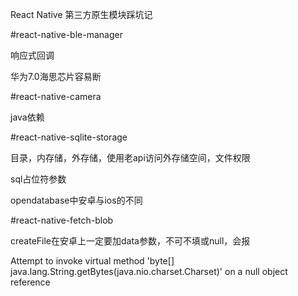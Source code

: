 React Native 第三方原生模块踩坑记

#react-native-ble-manager

响应式回调

华为7.0海思芯片容易断

#react-native-camera

java依赖

#react-native-sqlite-storage

目录，内存储，外存储，使用老api访问外存储空间，文件权限

sql占位符参数

opendatabase中安卓与ios的不同

#react-native-fetch-blob

createFile在安卓上一定要加data参数，不可不填或null，会报

Attempt to invoke virtual method 'byte[] java.lang.String.getBytes(java.nio.charset.Charset)' on a null object reference
